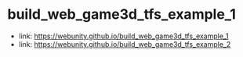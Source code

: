 # build_web_game3d_tfs_example_1

- link: https://webunity.github.io/build_web_game3d_tfs_example_1
- link: https://webunity.github.io/build_web_game3d_tfs_example_2
